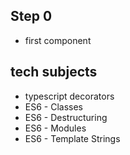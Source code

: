 
## Step 0
- first component


## tech subjects
- typescript decorators
- ES6 - Classes
- ES6 - Destructuring
- ES6 - Modules
- ES6 - Template Strings